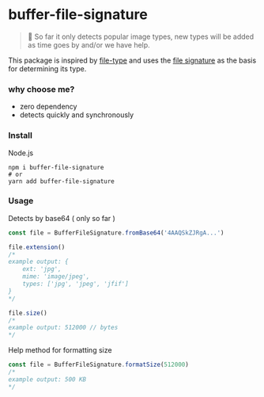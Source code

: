 # buffer-file-signature

> :hammer: So far it only detects popular image types, new types will be added as time goes by and/or we have help.

This package is inspired by [file-type](https://github.com/sindresorhus/file-type) and uses the [file signature](https://en.wikipedia.org/wiki/List_of_file_signatures) as the basis for determining its type.

### why choose me?

- zero dependency
- detects quickly and synchronously

### Install

Node.js

```shell
npm i buffer-file-signature
# or
yarn add buffer-file-signature
```

### Usage

Detects by base64 ( only so far )

```javascript
const file = BufferFileSignature.fromBase64('4AAQSkZJRgA...')

file.extension()
/*
example output: {
    ext: 'jpg',
    mime: 'image/jpeg',
    types: ['jpg', 'jpeg', 'jfif']
}
*/

file.size()
/*
example output: 512000 // bytes
*/
```

Help method for formatting size

```javascript
const file = BufferFileSignature.formatSize(512000)
/*
example output: 500 KB
*/
```
